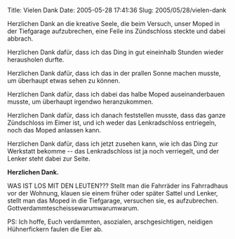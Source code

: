 Title: Vielen Dank
Date: 2005-05-28 17:41:36
Slug: 2005/05/28/vielen-dank


Herzlichen Dank an die kreative Seele, die beim Versuch, unser Moped in der
Tiefgarage aufzubrechen, eine Feile ins Zündschloss steckte und dabei abbrach.

Herzlichen Dank dafür, dass ich das Ding in gut eineinhalb Stunden wieder
herausholen durfte.

Herzlichen Dank dafür, dass ich das in der prallen Sonne machen musste, um
überhaupt etwas sehen zu können.

Herzlichen Dank dafür, dass ich dabei das halbe Moped auseinanderbauen musste,
um überhaupt irgendwo heranzukommen.

Herzlichen Dank dafür, dass ich danach feststellen musste, dass das ganze
Zündschloss im Eimer ist, und ich weder das Lenkradschloss entriegeln, noch
das Moped anlassen kann.

Herzlichen Dank dafür, dass ich jetzt zusehen kann, wie ich das Ding zur
Werkstatt bekomme -- das Lenkradschloss ist ja noch verriegelt, und der Lenker
steht dabei zur Seite.

**Herzlichen Dank.**

WAS IST LOS MIT DEN LEUTEN??? Stellt man die Fahrräder ins Fahrradhaus vor der
Wohnung, klauen sie einem früher oder später Sattel und Lenker, stellt man das
Moped in die Tiefgarage, versuchen sie, es aufzubrechen.
Gottverdammtescheissewarumwarumwarum.

PS: Ich hoffe, Euch verdammten, asozialen, arschgesichtigen, neidigen
Hühnerfickern faulen die Eier ab.
